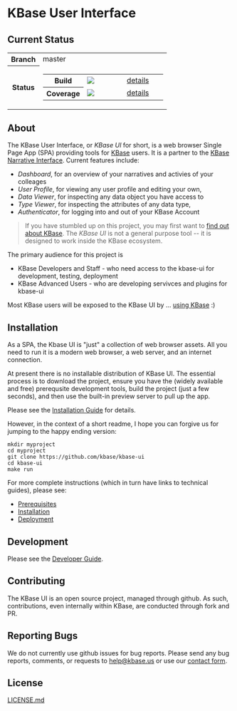 # KBase User Interface

## Current Status

<table class="table table-bordered">
    <tr>
        <th width="20%">Branch</th>
        <td width="80%">master</td>
    </tr>
    <tr>
        <th>Status</th>
        <td>
            <table class="table table-striped">
                <tr>
                    <th width="33%">
                        Build
                    </th>        
                    <td width="33%">
                        <img src="https://travis-ci.org/kbase/kbase-ui.svg?branch=master">
                    </td>
                    <td width="33%">
                        <a href="https://travis-ci.org/kbase/kbase-ui">details</a>
                    </td>
                </tr>
                <tr>
                    <th>
                        Coverage
                    </th>
                    <td>
                        <img src="https://coveralls.io/repos/kbase/kbase-ui/badge.svg?branch=master">
                    </td>
                    <td>
                        <a href="ttps://coveralls.io/r/kbase/kbase-ui?branch=master">details</a>
                    </td>
                </tr>
            </table>
        </td>
    </tr>
    
</table>

## About

The KBase User Interface, or *KBase UI* for short, is a web browser Single Page App (SPA) providing tools for [KBase](http://kbase.us) users. It is a partner to the [KBase Narrative Interface](https://github.com/kbase/narrative). Current features include:

- *Dashboard*, for an overview of your narratives and activies of your colleages
- *User Profile*, for viewing any user profile and editing your own, 
- *Data Viewer*, for inspecting any data object you have access to 
- *Type Viewer*, for inspecting the attributes of any data type,
- *Authenticator*, for logging into and out of your KBase Account

> If you have stumbled up on this project, you may first want to [find out about KBase](http://kbase.us). 
> The *KBase UI* is not a general purpose tool -- it is designed to work inside the KBase ecosystem. 

The primary audience for this project is 

- KBase Developers and Staff - who need access to the kbase-ui for development, testing, deployment
- KBase Advanced Users - who are developing servivces and plugins for kbase-ui

Most KBase users will be exposed to the KBase UI by ... [using KBase](https://narrative.kbase.us) :)

## Installation

As a SPA, the Kbase UI is "just" a collection of web browser assets. All you need to run it is a modern web browser, a web server, and an internet connection.

At present there is no installable distribution of KBase UI. The essential process is to download the project, ensure you have the (widely available and free) prerequsite development tools, build the project (just a few seconds), and then use the built-in preview server to pull up the app.

Please see the [Installation Guide](docs/installation.md) for details.

However, in the context of a short readme, I hope you can forgive us for jumping to the happy ending version:

```
mkdir myproject
cd myproject
git clone https://github.com/kbase/kbase-ui
cd kbase-ui
make run
```

For more complete instructions (which in turn have links to technical guides), please see:

- [Prerequisites](docs/prerequisites.md)
- [Installation](docs/installation.md)
- [Deployment](docs/quick-deploy.md)

## Development

Please see the [Developer Guide](docs/development.md).

## Contributing

The KBase UI is an open source project, managed through github. As such, contributions, even internally within KBase, are conducted through fork and PR.

## Reporting Bugs

We do not currently use github issues for bug reports. Please send any bug reports, comments, or requests to [help@kbase.us](mailto:help@kbase.us) or use our [contact form](http://kbase.us/contact-us).

## License

[LICENSE.md](LICENSE.md)

